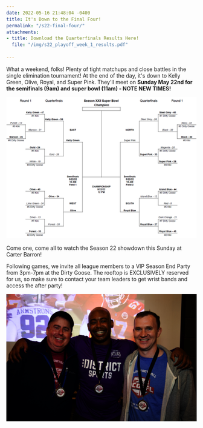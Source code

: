 ```yaml
---
date: 2022-05-16 21:48:04 -0400
title: It's Down to the Final Four!
permalink: "/s22-final-four/"
attachments:
- title: Download the Quarterfinals Results Here!
  file: "/img/s22_playoff_week_1_results.pdf"

---
```

What a weekend, folks!  Plenty of tight matchups and close battles in the single elimination tournament!  At the end of the day, it's down to Kelly Green, Olive, Royal, and Super Pink.  They'll meet on **Sunday May 22nd for the semifinals (9am) and super bowl (11am) - NOTE NEW TIMES!**

![](/img/s22_semifinals_results.PNG)

Come one, come all to watch the Season 22 showdown this Sunday at Carter Barron!

Following games, we invite all league members to a VIP Season End Party from 3pm-7pm at the Dirty Goose.  The rooftop is EXCLUSIVELY reserved for us, so make sure to contact your team leaders to get wrist bands and access the after party!

![](/img/s21_season_end-1.jpeg)